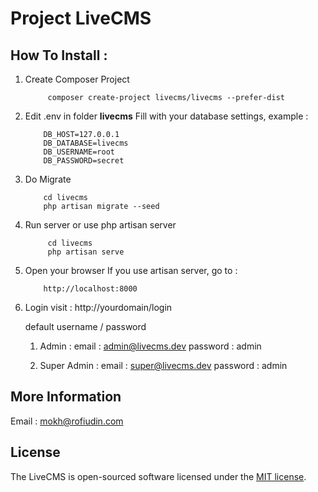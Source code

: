 # Project LiveCMS

## How To Install :

1. Create Composer Project
    ````
         composer create-project livecms/livecms --prefer-dist
    ````

2. Edit .env in folder **livecms**
    Fill with your database settings, example :
    ````    
        DB_HOST=127.0.0.1
        DB_DATABASE=livecms
        DB_USERNAME=root
        DB_PASSWORD=secret
    ````

3. Do Migrate
    ````
        cd livecms 
        php artisan migrate --seed
    ````
4. Run server or use php artisan server
    ````
         cd livecms 
         php artisan serve
    ````

5. Open your browser
    If you use artisan server, go to :
    ````
        http://localhost:8000
    ````

6. Login
    visit : http://yourdomain/login

    default username / password 
    
    1. Admin :
        email : admin@livecms.dev
        password : admin

    2. Super Admin :
        email : super@livecms.dev
        password : admin


## More Information
Email : mokh@rofiudin.com

## License

The LiveCMS is open-sourced software licensed under the [MIT license](http://opensource.org/licenses/MIT).
